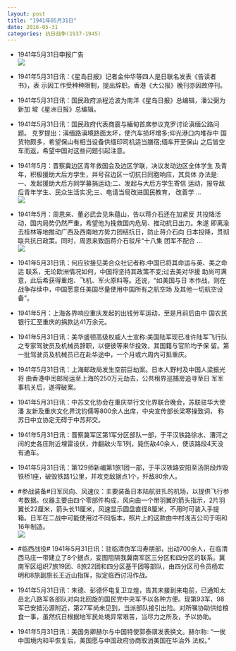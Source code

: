 ```yaml
---
layout: post
title: "1941年05月31日"
date: 2016-05-31
categories: 抗日战争(1937-1945)
---
```


<meta name="referrer" content="no-referrer" />

- 1941年5月31日申报广告 <br/><img src="https://ww4.sinaimg.cn/large/aca367d8jw1f4eypo7miaj20ku0h70wj.jpg" />

- 1941年5月31日讯：《星岛日报》记者金仲华等四人是日联名发表《告读者书》，表 示因工作受种种限制，提出辞职。香港《大公报》晚刊亦因故停刊。 

- 1941年5月31日讯：国民政府派程沧波为南洋《星岛日报》总编辑，潘公弼为新加 坡《星洲日报》总编辑。 

- 1941年5月31日讯：国民政府代表商震与緬甸首席参议克罗讨论滇缅公路问题。 克罗提出：滇缅路滇境路面太坏，使汽车损坏增多;仰光港口内堆存中 国货物颇多，希望保山有相当设备供缅印司机适当膳宿;缅车开至保山 之后皆空车而返，希望中国对这些问题引起注意。 

- 1941年5月：晋察冀边区青年救国会及边区学联，决议发动边区全体学生 及青年，积极援助大后方学生，并号召边区一切抗日同胞响应，其具体 办法是:一、发起援助大后方同学募捐运动;二、发起与大后方学生寄信 运动，报导敌后青年学生、民众生活实况;三、电请当局改进国民教育， 改善学 ... <br/><img src="https://ww4.sinaimg.cn/large/aca367d8jw1f4errr599fj20c809z3zq.jpg" />

- 1941年5月：周恩来、董必武会见朱蕴山，告以蒋介石还在加紧反 共投降活 动，国内局势仍然严重，希望他为挽救国内危局、推动抗日出力。朱遂 即离渝去桂林等地推动广西及西南地方势力团结抗日，防止蒋介石向 日本投降，贯彻联共抗日政策。同时，周恩来致函蒋介石驳斥“十八集 团军不配合 ... <br/><img src="https://ww3.sinaimg.cn/large/aca367d8jw1f4eq1d8uccj20c80aywg0.jpg" />

- 1941年5月31日讯：何应钦接见美合众社记者称:中国已将其命运与英、美之命运 联系，无论欧洲情况如何，中国将坚持其政策不变;过去美对华援 助尚可满意，此后希获得重炮、飞机、军火原料等。还说，“如美国与日 本作战，则在战争存续中，中国愿意任美国尽量使用中国所有之航空场 及其他一切航空设备”。 

- 1941年5月：上海各界响应重庆发起的出钱劳军运动，至是月前后由中 国农民银行汇至重庆的捐款达41万余元。 

- 1941年5月31日讯：美华盛顿高级权威人士宣称:美国陆军现已准许陆军飞行队 之专家驾驶员及机械员辞职，以便彼等来华投效，其国籍与官阶均予保 留。第一批驾驶员及机械员已在赴华途中，一个月或六周内可抵重庆。 

- 1941年5月31日讯：上海邮政局发生空前巨劫案。日本人野村及中国人梁振光将 由香港中闰邮局运至上海的250万元劫去，公共租界巡捕房追寻至日 军军事机关后，遂得破案。 

- 1941年5月31日讯：中苏文化协会在重庆举行文化界联合晚会，苏联驻华大使潘 友新及重庆文化界沈钧儒等800余人出席，中央宣传部长梁寒操致词， 称苏日中立协定无碍于中苏邦交。 

- 1941年5月31日讯：晋察冀军区第1军分区部队一部，于平汉铁路徐水、漕河之间的史各庄附近埋雷设伏，炸翻敌火车1列，毙伤敌40余人，使该路段4天没有通车。 

- 1941年5月31日讯：第129师新编第1旅1团一部，于平汉铁路安阳至汤阴段炸毁铁桥1座，破毁铁路1公里，并攻克敌据点1个，歼敌80余人。 

- #参战装备#日军风向、风速仪：主要装备日本陆航驻扎的机场，以提供飞行参考数据。仪器主要由四个零部件构成，风向由一个带羽翼的箭头指示，2片羽翼长22厘米，箭头长11厘米，风速显示圆盘直径8厘米，不用时可装入手提箱。日军在二战中可能使用过不同版本，照片上的这款由中村浅吉公司于昭和16年制造。 <br/><img src="https://ww3.sinaimg.cn/large/aca367d8jw1f4ec696uykj20dj1r5h04.jpg" />

- #临西战役# 1941年5月31日讯：驻临清伪军冯寿朋部，出动700余人，在临清西马庄一带建立了8个据点，妄图阻隔我冀南军区三分区和四分区的联系。冀南军区组织7旅19团、8旅22团和四分区基干团等部队，由四分区司令员杨宏明和8旅副旅长王近山指挥，拟定临西讨冯作战。 

- 1941年5月31日讯：朱德、彭德怀电复卫立煌，告其未接到来电前，已通知太岳北八路军各部队对向北回旋的国民党中央军予以各种方便。现第93军、98军已安抵沁源附近，第27军尚未见到，当派部队接引出险。对所嘱协助供给粮食一事，虽然抗日根据地军民处境异常艰苦，当尽力之所及，予以协助。 

- 1941年5月31日讯：美国务卿赫尔与中国特使郭泰祺发表换文。赫尔称: “一俟中国境内和平恢复后，美国愿与中国政府协商取消美国在华治外 法权。” 

